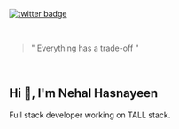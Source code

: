 [![twitter badge](https://img.shields.io/badge/twitter-@hasnayeen-orange?style=for-the-badge&logo=twitter)](https://twitter.com/nhasnayeen)

<br/>

> " Everything has a trade-off "

<br/>

## Hi 👋, I'm Nehal Hasnayeen

Full stack developer working on TALL stack.

<br/>
